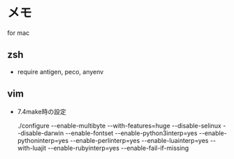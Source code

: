 メモ
====

for mac

zsh
---

- require antigen, peco, anyenv



vim
---

- 7.4make時の設定

    ./configure --enable-multibyte --with-features=huge --disable-selinux --disable-darwin --enable-fontset --enable-python3interp=yes --enable-pythoninterp=yes --enable-perlinterp=yes --enable-luainterp=yes --with-luajit --enable-rubyinterp=yes --enable-fail-if-missing

